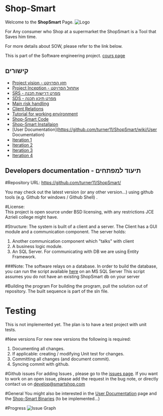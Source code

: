 Shop-Smart
=========
Welcome to the **ShopSmart** Page.
![Logo](https://raw.github.com/turner11/ShopSmart/master/Images/ShopSmart_Logo.PNG)

For Any consumer
who Shop at a supermarket
the ShopSmart
is a Tool
that Saves him time.

For more details about SOW, please refer to the link below.

This is part of the Software engineering project. [cours page](https://github.com/jce-il/se-class)


## קישורים

* [Project vision - חזון הפרויקט](SOW)
* [Project Inception - אתחול הפרויקט](https://github.com/turner11/ShopSmart/wiki/Inception)
* [SRS - מפרט דרישות תכנה](https://github.com/turner11/ShopSmart/wiki/SRS)
* [SDS - מפרט תיכון תכנה](https://github.com/turner11/ShopSmart/wiki/1.-SDS---%D7%9E%D7%A4%D7%A8%D7%98-%D7%AA%D7%99%D7%9B%D7%95%D7%9F-%D7%AA%D7%9B%D7%A0%D7%94)
* [Main risk handling](https://github.com/turner11/ShopSmart/wiki/Main-risk-handling)
* [Client Relations](https://github.com/turner11/ShopSmart/wiki/Client-relations)
* [Tutorial for working environment](https://github.com/turner11/ShopSmart/wiki/Environment-Tutorial)
* [Shop-Smart Code](https://github.com/turner11/ShopSmart/tree/master/Code/ShopSmart-Solution)
* [Shop-Smart Installaion](https://github.com/turner11/ShopSmart/tree/master/Installation_And_usage)
* [User Documentation](https://github.com/turner11/ShopSmart/wiki/User Documentation)
* [Iteration 1](https://github.com/turner11/ShopSmart/wiki/Iteration1)
* [Iteration 2](https://github.com/turner11/ShopSmart/wiki/Iteration2)
* [Iteration 3](https://github.com/turner11/ShopSmart/wiki/Iteration3)
* [Iteration 4](https://github.com/turner11/ShopSmart/wiki/Iteration4)
 
## Developers documentation - תיעוד למפתחים

#Repository URL:
https://github.com/turner11/ShopSmart/ 

 You may check out the latest version (or any other version...) using github tools (e.g. Github for windows / Github Shell) .

#License:  
This project is open source under BSD licensing, with any restrictions JCE Azrieli college might have. 

#Structure: 
The system is built of a client and a server.
The Client has a GUI module and a communication component.
The server holds:
 1. Another communication component which "talks" with client
 2. A business logic module.
 3. An SQL Server.
For communicating with DB we are using Entity Framework.

###Note: 
The software relays on a database. In order to build the database, you can run the script available [here](https://raw.github.com/turner11/ShopSmart/master/Code/BuildDbScript.sql) on an MS SQL Server
This script assumes you do not have an existing ShopSmart db on your server

#Building the program
For building the program, pull the solution out of repository. The built sequence is part of the sln file.

# Testing
This is not implemented yet. 
The plan is to have a test project with unit tests.

#New versions
For new new versions the following is required:
 1. Documenting all changes.
 2. If applicable: creating / modifying Unit test for changes.
 3. Committing all changes (and document commit).
 4. Syncing commit with github.

#Github issues
For adding Issues , please go to the [issues page](https://github.com/turner11/ShopSmart/issues?state=open).
If you want to work on an open issue, please add the request in the bug note, or directly contact us on develop@smartshop.com

#General
You might also be interested in the [User Documentation](https://github.com/turner11/ShopSmart/wiki/User%20Documentation) page and the [Shop-Smart Binaries](https://github.com/turner11/ShopSmart/blob/master/Code/ShopSmart-Solution/Deploy/Deploy.zip?raw=true) (to be implemented...)

#Progress
![Issue Graph](https://raw.github.com/turner11/ShopSmart/master/Iteration3/Graph.PNG)
